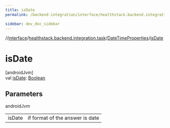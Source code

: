 ```yaml
---
title: isDate
permalink: /backend-integration/interface/healthstack.backend.integration.task/-date-time-properties/is-date.html

sidebar: dev_doc_sidebar
---
```

//[interface](../../../index.html)/[healthstack.backend.integration.task](../index.html)/[DateTimeProperties](index.html)/[isDate](is-date.html)



# isDate



[androidJvm]\
val [isDate](is-date.html): [Boolean](https://kotlinlang.org/api/latest/jvm/stdlib/kotlin/-boolean/index.html)



## Parameters


androidJvm

| | |
|---|---|
| isDate | if format of the answer is date |




